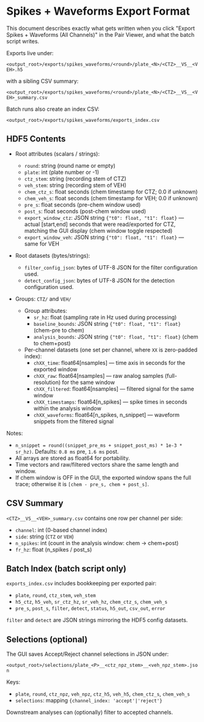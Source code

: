 # Spikes + Waveforms Export Format

This document describes exactly what gets written when you click
"Export Spikes + Waveforms (All Channels)" in the Pair Viewer, and
what the batch script writes.

Exports live under:

`<output_root>/exports/spikes_waveforms/<round>/plate_<N>/<CTZ>__VS__<VEH>.h5`

with a sibling CSV summary:

`<output_root>/exports/spikes_waveforms/<round>/plate_<N>/<CTZ>__VS__<VEH>_summary.csv`

Batch runs also create an index CSV:

`<output_root>/exports/spikes_waveforms/exports_index.csv`

## HDF5 Contents

- Root attributes (scalars / strings):
  - `round`: string (round name or empty)
  - `plate`: int (plate number or -1)
  - `ctz_stem`: string (recording stem of CTZ)
  - `veh_stem`: string (recording stem of VEH)
  - `chem_ctz_s`: float seconds (chem timestamp for CTZ; 0.0 if unknown)
  - `chem_veh_s`: float seconds (chem timestamp for VEH; 0.0 if unknown)
  - `pre_s`: float seconds (pre-chem window used)
  - `post_s`: float seconds (post-chem window used)
  - `export_window_ctz`: JSON string `{"t0": float, "t1": float}` — actual [start,end] seconds that were read/exported for CTZ, matching the GUI display (chem window toggle respected)
  - `export_window_veh`: JSON string `{"t0": float, "t1": float}` — same for VEH

- Root datasets (bytes/strings):
  - `filter_config_json`: bytes of UTF-8 JSON for the filter configuration used.
  - `detect_config_json`: bytes of UTF-8 JSON for the detection configuration used.

- Groups: `CTZ/` and `VEH/`
  - Group attributes:
    - `sr_hz`: float (sampling rate in Hz used during processing)
    - `baseline_bounds`: JSON string `{"t0": float, "t1": float}` (chem-pre to chem)
    - `analysis_bounds`: JSON string `{"t0": float, "t1": float}` (chem to chem+post)
  - Per-channel datasets (one set per channel, where `XX` is zero-padded index):
    - `chXX_time`: float64[nsamples] — time axis in seconds for the exported window
    - `chXX_raw`: float64[nsamples] — raw analog samples (full-resolution) for the same window
    - `chXX_filtered`: float64[nsamples] — filtered signal for the same window
    - `chXX_timestamps`: float64[n_spikes] — spike times in seconds within the analysis window
    - `chXX_waveforms`: float64[n_spikes, n_snippet] — waveform snippets from the filtered signal

Notes:
- `n_snippet = round((snippet_pre_ms + snippet_post_ms) * 1e-3 * sr_hz)`. Defaults: `0.8 ms` pre, `1.6 ms` post.
- All arrays are stored as float64 for portability.
- Time vectors and raw/filtered vectors share the same length and window.
- If chem window is OFF in the GUI, the exported window spans the full trace; otherwise it is `[chem - pre_s, chem + post_s]`.

## CSV Summary

`<CTZ>__VS__<VEH>_summary.csv` contains one row per channel per side:
- `channel`: int (0-based channel index)
- `side`: string (`CTZ` or `VEH`)
- `n_spikes`: int (count in the analysis window: chem → chem+post)
- `fr_hz`: float (n_spikes / post_s)

## Batch Index (batch script only)

`exports_index.csv` includes bookkeeping per exported pair:
- `plate`, `round`, `ctz_stem`, `veh_stem`
- `h5_ctz`, `h5_veh`, `sr_ctz_hz`, `sr_veh_hz`, `chem_ctz_s`, `chem_veh_s`
- `pre_s`, `post_s`, `filter`, `detect`, `status`, `h5_out`, `csv_out`, `error`

`filter` and `detect` are JSON strings mirroring the HDF5 config datasets.

## Selections (optional)

The GUI saves Accept/Reject channel selections in JSON under:

`<output_root>/selections/plate_<P>__<ctz_npz_stem>__<veh_npz_stem>.json`

Keys:
- `plate`, `round`, `ctz_npz`, `veh_npz`, `ctz_h5`, `veh_h5`, `chem_ctz_s`, `chem_veh_s`
- `selections`: mapping `{channel_index: 'accept'|'reject'}`

Downstream analyses can (optionally) filter to accepted channels.

